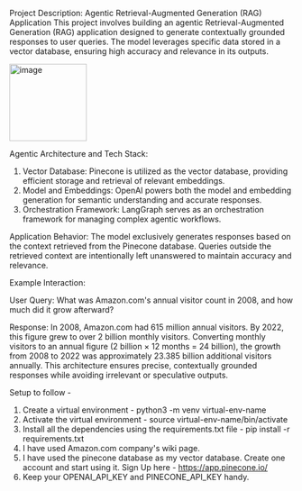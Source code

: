Project Description: Agentic Retrieval-Augmented Generation (RAG) Application
This project involves building an agentic Retrieval-Augmented Generation (RAG) application designed to generate contextually grounded responses to user queries. The model leverages specific data stored in a vector database, ensuring high accuracy and relevance in its outputs.

<img width="137" alt="image" src="https://github.com/user-attachments/assets/c71d9459-94a3-41e7-9d7b-fbd3e7f87303" />


Agentic Architecture and Tech Stack:
1. Vector Database: Pinecone is utilized as the vector database, providing efficient storage and retrieval of relevant embeddings.
2. Model and Embeddings: OpenAI powers both the model and embedding generation for semantic understanding and accurate responses.
3. Orchestration Framework: LangGraph serves as an orchestration framework for managing complex agentic workflows.

Application Behavior:
The model exclusively generates responses based on the context retrieved from the Pinecone database. Queries outside the retrieved context are intentionally left unanswered to maintain accuracy and relevance.

Example Interaction:

User Query: What was Amazon.com's annual visitor count in 2008, and how much did it grow afterward?

Response:
In 2008, Amazon.com had 615 million annual visitors. By 2022, this figure grew to over 2 billion monthly visitors. Converting monthly visitors to an annual figure (2 billion × 12 months = 24 billion), the growth from 2008 to 2022 was approximately 23.385 billion additional visitors annually.
This architecture ensures precise, contextually grounded responses while avoiding irrelevant or speculative outputs.

Setup to follow -

1. Create a virtual environment - python3 -m venv virtual-env-name
2. Activate the virtual environment - source virtual-env-name/bin/activate
3. Install all the dependencies using the requirements.txt file - pip install -r requirements.txt
4. I have used Amazon.com company's wiki page.
6. I have used the pinecone database as my vector database. Create one account and start using it. Sign Up here - https://app.pinecone.io/
7. Keep your OPENAI_API_KEY and PINECONE_API_KEY handy.

